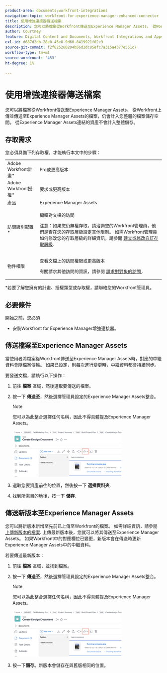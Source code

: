 ```yaml
---
product-area: documents;workfront-integrations
navigation-topic: workfront-for-experience-manager-enhanced-connector
title: 使用增強連接器傳送檔案
description: 您可以將檔案從Workfront傳送至Experience Manager Assets。 從Workfront上傳並傳送至Experience Manager Assets的檔案，仍會計入您整體的檔案儲存空間。 從Experience Manager Assets連結的資產不會計入整體儲存。
author: Courtney
feature: Digital Content and Documents, Workfront Integrations and Apps
exl-id: d687d2db-28e0-45e8-9d60-8419921f02e9
source-git-commit: f2f825280204b56d2dc85efc7a315a4377e551c7
workflow-type: tm+mt
source-wordcount: '453'
ht-degree: 1%

---
```


# 使用增強連接器傳送檔案

您可以將檔案從Workfront傳送至Experience Manager Assets。 從Workfront上傳並傳送至Experience Manager Assets的檔案，仍會計入您整體的檔案儲存空間。 從Experience Manager Assets連結的資產不會計入整體儲存。

## 存取需求

您必須具備下列存取權，才能執行本文中的步驟：

<table style="table-layout:auto"> 
 <col> 
 <col> 
 <tbody> 
  <tr> 
   <td role="rowheader">Adobe Workfront計畫*</td> 
   <td> <p>Pro或更高版本</p> </td> 
  </tr> 
  <tr> 
   <td role="rowheader">Adobe Workfront授權*</td> 
   <td> <p>要求或更高版本</p> </td> 
  </tr> 
  <tr> 
   <td role="rowheader">產品</td> 
   <td>Experience Manager Assets </td> 
  </tr> 
  <tr> 
   <td role="rowheader">訪問級別配置*</td> 
   <td> <p>編輯對文檔的訪問</p> <p>注意：如果您仍無權存取，請洽詢您的Workfront管理員，他們是否在您的存取層級設定其他限制。 如需Workfront管理員如何修改您的存取層級的詳細資訊，請參閱 <a href="../../../administration-and-setup/add-users/configure-and-grant-access/create-modify-access-levels.md" class="MCXref xref">建立或修改自訂存取層級</a>.</p> </td> 
  </tr> 
  <tr> 
   <td role="rowheader">物件權限</td> 
   <td> <p>查看文檔上的訪問權限或更高版本</p> <p>有關請求其他訪問的資訊，請參閱 <a href="../../../workfront-basics/grant-and-request-access-to-objects/request-access.md" class="MCXref xref">請求對對象的訪問 </a>.</p> </td> 
  </tr> 
 </tbody> 
</table>

&#42;若要了解您擁有的計畫、授權類型或存取權，請聯絡您的Workfront管理員。

## 必要條件

開始之前，您必須

* 安裝Workfront for Experience Manager增強連接器。

## 傳送檔案至Experience Manager Assets

當使用者將檔案從Workfront傳送至Experience Manager Assets時，對應的中繼資料會隨檔案傳輸。 如果已設定，則每次進行變更時，中繼資料都會持續同步。

要發送文檔，請執行以下操作：

1. 前往 **檔案** 區域，然後選取要傳送的檔案。
1. 按一下 **傳送至**，然後選擇管理員設定的Experience Manager Assets整合。

   >[!NOTE]
   >
   >您可以為此整合選擇任何名稱，因此不得具體提及Experience Manager Assets。

   ![](assets/copy-of-send-to-in-toolbar-350x149.png)

1. 選取您要資產前往的位置，然後按一下 **選擇資料夾**.
1. 找到所需目的地後，按一下 **儲存**.

## 傳送新版本至Experience Manager Assets

您可以將新版本新增至先前已上傳至Workfront的檔案。 如需詳細資訊，請參閱 [上傳新版本的檔案](../../../documents/managing-documents/upload-new-document-version.md). 上傳最新版本後，您就可以將其傳送至Experience Manager Assets。 如果Workfront中的對應欄位已變更，新版本會在傳送時更新Experience Manager Assets中的中繼資料。

若要傳送最新版本：

1. 前往 **檔案** 區域，並找到檔案。
1. 按一下 **傳送至**，然後選擇管理員設定的Experience Manager Assets整合。

   >[!NOTE]
   >
   >您可以為此整合選擇任何名稱，因此不得具體提及Experience Manager Assets。

   ![](assets/copy-of-send-to-in-toolbar-350x149.png)

1. 按一下&#x200B;**儲存**。新版本會儲存在與舊版相同的位置。
